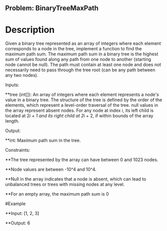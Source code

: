 ## Problem: BinaryTreeMaxPath

# Description

Given a binary tree represented as an array of integers where each element corresponds to a node in the tree, implement a function to find the maximum path sum. 
The maximum path sum in a binary tree is the highest sum of values found along any path from one node to another (starting node cannot be null).
The path must contain at least one node and does not necessarily need to pass through the tree root (can be any path between any two nodes).


Inputs:

**tree (int[]): An array of integers where each element represents a node's value in a binary tree. The structure of the tree is defined by the order of the elements, which represent a level-order traversal of the tree. null values in the array represent absent nodes.
For any node at index i, its left child is located at 2*i + 1 and its right child at 2*i + 2, if within bounds of the array length.



Output:

**int: Maximum path sum in the tree.


Constraints:

**The tree represented by the array can have between 0 and 1023 nodes.

**Node values are between -10^4 and 10^4.

**Null in the array indicates that a node is absent, which can lead to unbalanced trees or trees with missing nodes at any level.

**For an empty array, the maximum path sum is 0 



#Example

**Input: [1, 2, 3]

**Output: 6


